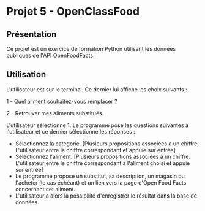 ﻿﻿﻿﻿# Projet 5 - OpenClassFood## PrésentationCe projet est un exercice de formation Python utilisant les données publiques de l'API OpenFoodFacts.## UtilisationL'utilisateur est sur le terminal. Ce dernier lui affiche les choix suivants :1 - Quel aliment souhaitez-vous remplacer ?2 - Retrouver mes aliments substitués.L'utilisateur sélectionne 1. Le programme pose les questions suivantes à l'utilisateur et ce dernier sélectionne les réponses :- Sélectionnez la catégorie. [Plusieurs propositions associées à un chiffre. L'utilisateur entre le chiffre correspondant et appuie sur entrée]- Sélectionnez l'aliment. [Plusieurs propositions associées à un chiffre. L'utilisateur entre le chiffre correspondant à l'aliment choisi et appuie sur entrée]- Le programme propose un substitut, sa description, un magasin ou l'acheter (le cas échéant) et un lien vers la page d'Open Food Facts concernant cet aliment.- L'utilisateur a alors la possibilité d'enregistrer le résultat dans la base de données.
